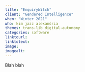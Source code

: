 ```yaml
---
title: "EnquiryWitch"
client: "Gendered Intelligence"
when: "Winter 2021"
who: kim jazz alexandria
themes: trans-lib digital-autonomy
categories: software
linktourl:
linktotext:
image:
imagealt:
---
```


Blah blah
